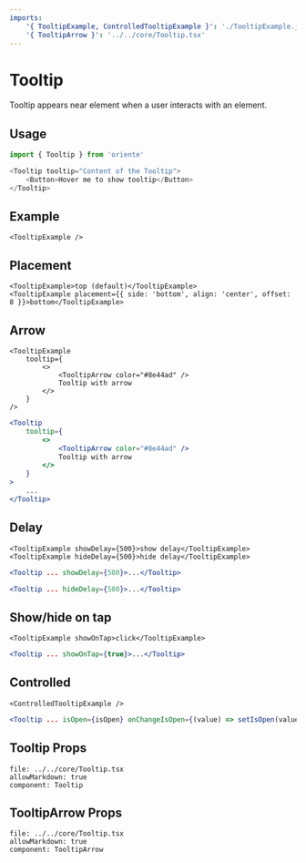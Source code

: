 ```yaml
---
imports:
    '{ TooltipExample, ControlledTooltipExample }': './TooltipExample.js'
    '{ TooltipArrow }': '../../core/Tooltip.tsx'
---
```


# Tooltip

Tooltip appears near element when a user interacts with an element.

## Usage

```js
import { Tooltip } from 'oriente'

<Tooltip tooltip="Content of the Tooltip">
    <Button>Hover me to show tooltip</Button>
</Tooltip>
```

## Example

```@render
<TooltipExample />
```

## Placement

```@render
<TooltipExample>top (default)</TooltipExample>
<TooltipExample placement={{ side: 'bottom', align: 'center', offset: 8 }}>bottom</TooltipExample>
```

## Arrow

```@render
<TooltipExample
    tooltip={
        <>
            <TooltipArrow color="#8e44ad" />
            Tooltip with arrow
        </>
    }
/>
```

```jsx
<Tooltip
    tooltip={
        <>
            <TooltipArrow color="#8e44ad" />
            Tooltip with arrow
        </>
    }
>
    ...
</Tooltip>
```

## Delay

```@render
<TooltipExample showDelay={500}>show delay</TooltipExample>
<TooltipExample hideDelay={500}>hide delay</TooltipExample>
```

```jsx
<Tooltip ... showDelay={500}>...</Tooltip>

<Tooltip ... hideDelay={500}>...</Tooltip>
```

## Show/hide on tap

```@render
<TooltipExample showOnTap>click</TooltipExample>
```

```jsx
<Tooltip ... showOnTap={true}>...</Tooltip>
```

## Controlled

```@render
<ControlledTooltipExample />
```

```jsx
<Tooltip ... isOpen={isOpen} onChangeIsOpen={(value) => setIsOpen(value)}>...</Tooltip>
```

## Tooltip Props

```@propsdoc
file: ../../core/Tooltip.tsx
allowMarkdown: true
component: Tooltip
```

## TooltipArrow Props

```@propsdoc
file: ../../core/Tooltip.tsx
allowMarkdown: true
component: TooltipArrow
```
